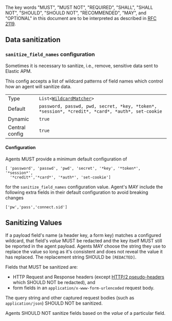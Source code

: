 The key words "MUST", "MUST NOT", "REQUIRED", "SHALL", "SHALL NOT", "SHOULD",
"SHOULD NOT", "RECOMMENDED",  "MAY", and "OPTIONAL" in this document are to
be interpreted as described in
[RFC 2119](https://www.ietf.org/rfc/rfc2119.txt).

## Data sanitization

### `sanitize_field_names` configuration

Sometimes it is necessary to sanitize, i.e., remove,
sensitive data sent to Elastic APM.

This config accepts a list of wildcard patterns of field names which control
how an agent will sanitize data.

|                |   |
|----------------|---|
| Type           | `List<`[`WildcardMatcher`](../../tests/agents/json-specs/wildcard_matcher_tests.json)`>` |
| Default        | `password, passwd, pwd, secret, *key, *token*, *session*, *credit*, *card*, *auth*, set-cookie` |
| Dynamic        | `true` |
| Central config | `true` |

#### Configuration

Agents MUST provide a minimum default configuration of

    [ 'password', 'passwd', 'pwd', 'secret', '*key', '*token*', '*session*',
      '*credit*','*card*', '*auth*', 'set-cookie']

for the `sanitize_field_names` configuration value.  Agent's MAY include the
following extra fields in their default configuration to avoid breaking changes

    ['pw','pass','connect.sid']

## Sanitizing Values

If a payload field's name (a header key, a form key) matches a configured
wildcard, that field's _value_ MUST be redacted and the key itself
MUST still be reported in the agent payload. Agents MAY choose the string
they use to replace the value so long as it's consistent and does not reveal
the value it has replaced. The replacement string SHOULD be `[REDACTED]`.

Fields that MUST be sanitized are:
- HTTP Request and Response headers (except [HTTP/2 pseudo-headers](https://datatracker.ietf.org/doc/html/rfc7540#section-8.1.2.3) which SHOULD NOT be redacted), and
- form fields in an `application/x-www-form-urlencoded` request body.

The query string and other captured request bodies (such as `application/json`)
SHOULD NOT be sanitized.

Agents SHOULD NOT sanitize fields based on the _value_ of a particular field.
